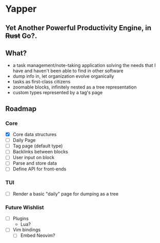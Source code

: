 # Yapper

## Yet Another Powerful Productivity Engine, in ~~Rust~~ Go?.

## What?

- a task management/note-taking application solving the needs that I have and haven't been able to find in other
  software
- dump info in, let organization evolve organically
- tasks as first-class citizens
- zoomable blocks, infinitely nested as a tree representation
- custom types represented by a tag's page

## Roadmap

### Core

- [x] Core data structures
- [ ] Daily Page
- [ ] Tag page (default type)
- [ ] Backlinks between blocks
- [ ] User input on block
- [ ] Parse and store data
- [ ] Define API for front-ends

### TUI

- [ ] Render a basic "daily" page for dumping as a tree

### Future Wishlist

- [ ] Plugins
  - Lua?
- [ ] Vim bindings
  - [ ] Embed Neovim?
